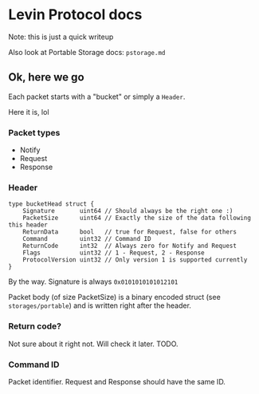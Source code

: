 # Levin Protocol docs

Note: this is just a quick writeup

Also look at Portable Storage docs: `pstorage.md`


## Ok, here we go

Each packet starts with a "bucket" or simply a `Header`.

Here it is, lol

### Packet types

* Notify
* Request
* Response

### Header

```
type bucketHead struct {
    Signature       uint64 // Should always be the right one :)
    PacketSize      uint64 // Exactly the size of the data following this header
    ReturnData      bool   // true for Request, false for others
    Command         uint32 // Command ID
    ReturnCode      int32  // Always zero for Notify and Request
    Flags           uint32 // 1 - Request, 2 - Response
    ProtocolVersion uint32 // Only version 1 is supported currently
}
```

By the way. Signature is always `0x0101010101012101`


Packet body (of size PacketSize) is a binary encoded struct (see `storages/portable`) and is written right after the header.


### Return code?

Not sure about it right not. Will check it later. TODO.


### Command ID

Packet identifier. Request and Response should have the same ID.